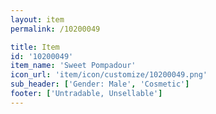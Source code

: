 ```yaml
---
layout: item
permalink: /10200049

title: Item
id: '10200049'
item_name: 'Sweet Pompadour'
icon_url: 'item/icon/customize/10200049.png'
sub_header: ['Gender: Male', 'Cosmetic']
footer: ['Untradable, Unsellable']
---
```

